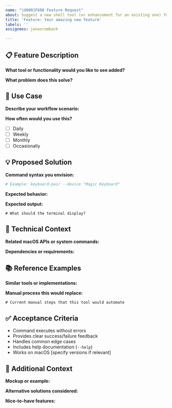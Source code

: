 ```yaml
---
name: "\U0001F680 Feature Request"
about: Suggest a new shell tool (or enhancement for an existing one) for macOS
title: 'Feature: Your amazing new feature'
labels: ''
assignees: jonasrombach

---
```


## 📋 Feature Description
**What tool or functionality would you like to see added?**
<!-- Provide a clear and concise description of the feature -->

**What problem does this solve?**
<!-- Describe the pain point or inefficiency this tool would address -->

## 🎯 Use Case
**Describe your workflow scenario:**
<!-- Example: "When I'm switching between different Bluetooth keyboards throughout the day..." -->

**How often would you use this?**
- [ ] Daily
- [ ] Weekly
- [ ] Monthly
- [ ] Occasionally

## 💡 Proposed Solution
**Command syntax you envision:**
```bash
# Example: keyboard-pair --device "Magic Keyboard"
```

**Expected behavior:**
<!-- What should happen when the command is executed? -->

**Expected output:**
```
# What should the terminal display?
```

## 🔧 Technical Context
**Related macOS APIs or system commands:**
<!-- Any existing commands, APIs, or system tools this might leverage -->

**Dependencies or requirements:**
<!-- Any specific macOS versions, installed tools, or permissions needed -->

## 📚 Reference Examples
**Similar tools or implementations:**
<!-- Links to existing tools, Stack Overflow solutions, or manual processes -->

**Manual process this would replace:**
```bash/zsh
# Current manual steps that this tool would automate
```

## ✅ Acceptance Criteria
<!-- Help define when this feature is "done" -->
- Command executes without errors
- Provides clear success/failure feedback
- Handles common edge cases
- Includes help documentation (`--help`)
- Works on macOS [specify versions if relevant]

## 🎨 Additional Context
**Mockup or example:**
<!-- Any visual examples, screenshots of desired output, or workflow diagrams -->

**Alternative solutions considered:**
<!-- Other approaches you've thought about -->

**Nice-to-have features:**
<!-- Optional enhancements that aren't required but would be valuable -->
